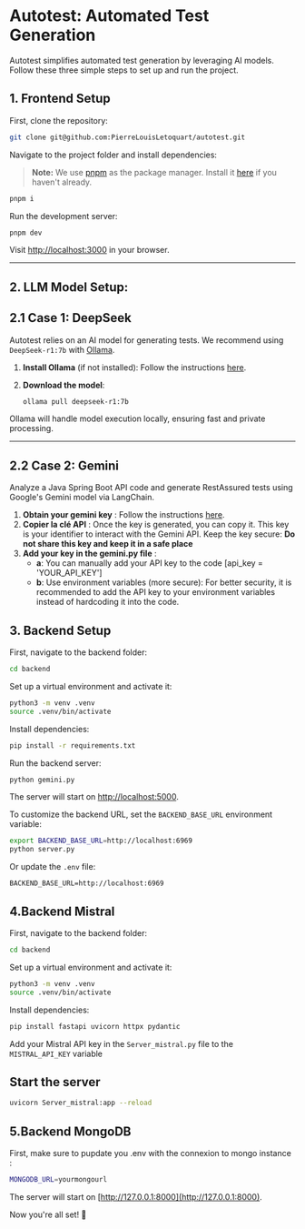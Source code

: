 # Autotest: Automated Test Generation

Autotest simplifies automated test generation by leveraging AI models. Follow these three simple steps to set up and run the project.

## 1. Frontend Setup

First, clone the repository:

```bash
git clone git@github.com:PierreLouisLetoquart/autotest.git
```

Navigate to the project folder and install dependencies:

> **Note:** We use [pnpm](https://pnpm.io/) as the package manager. Install it [here](https://pnpm.io/installation) if you haven't already.

```bash
pnpm i
```

Run the development server:

```bash
pnpm dev
```

Visit [http://localhost:3000](http://localhost:3000) in your browser.

---

## 2. LLM Model Setup:

## 2.1 Case 1: DeepSeek

Autotest relies on an AI model for generating tests. We recommend using `DeepSeek-r1:7b` with [Ollama](https://ollama.com/).

1. **Install Ollama** (if not installed): Follow the instructions [here](https://ollama.com).
2. **Download the model**:

   ```bash
   ollama pull deepseek-r1:7b
   ```

Ollama will handle model execution locally, ensuring fast and private processing.

---

## 2.2 Case 2: Gemini

Analyze a Java Spring Boot API code and generate RestAssured tests using Google's Gemini model via LangChain.

1. **Obtain your gemini key** : Follow the instructions [here](https://ai.google.dev/gemini-api/docs/api-key?hl=fr).
2. **Copier la clé API** : Once the key is generated, you can copy it. This key is your identifier to interact with the Gemini API.
   Keep the key secure: **Do not share this key and keep it in a safe place**
3. **Add your key in the gemini.py file** :
   - **a**: You can manually add your API key to the code [api_key = 'YOUR_API_KEY']
   - **b**: Use environment variables (more secure): For better security, it is recommended to add the API key to your environment variables instead of hardcoding it into the code.

## 3. Backend Setup

First, navigate to the backend folder:

```bash
cd backend
```

Set up a virtual environment and activate it:

```bash
python3 -m venv .venv
source .venv/bin/activate
```

Install dependencies:

```bash
pip install -r requirements.txt
```

Run the backend server:

```bash
python gemini.py
```

The server will start on [http://localhost:5000](http://localhost:5000).

To customize the backend URL, set the `BACKEND_BASE_URL` environment variable:

```bash
export BACKEND_BASE_URL=http://localhost:6969
python server.py
```

Or update the `.env` file:

```env
BACKEND_BASE_URL=http://localhost:6969
```

## 4.Backend Mistral 

First, navigate to the backend folder:

```bash
cd backend
```

Set up a virtual environment and activate it:

```bash
python3 -m venv .venv
source .venv/bin/activate
```

Install dependencies:

```bash
pip install fastapi uvicorn httpx pydantic
```

Add your Mistral API key in the `Server_mistral.py` file to the `MISTRAL_API_KEY` variable

## Start the server

```bash
uvicorn Server_mistral:app --reload
```

## 5.Backend MongoDB

First, make sure to pupdate you .env with the connexion to mongo instance :

```bash
MONGODB_URL=yourmongourl
```

The server will start on [http://127.0.0.1:8000](http://127.0.0.1:8000).

Now you're all set! 🚀
